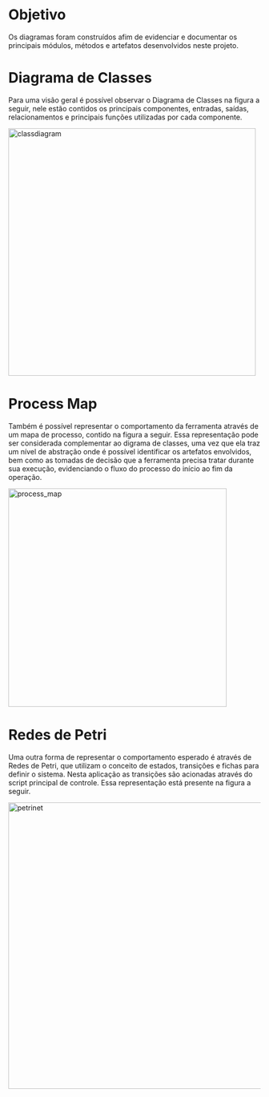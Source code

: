 # Objetivo

Os diagramas foram construídos afim de evidenciar e documentar os principais módulos, métodos e artefatos desenvolvidos neste projeto.

# Diagrama de Classes 

Para uma visão geral é possível observar o Diagrama de Classes na figura a seguir, nele estão contidos os principais componentes, entradas, saídas, relacionamentos e principais funções utilizadas por cada componente.

<img width="494" alt="classdiagram" src="https://github.com/user-attachments/assets/e9582969-7780-477e-9b4c-3a8239f6a362">

# Process Map

Também é possível representar o comportamento da ferramenta através de um mapa de processo, contido na figura a seguir. Essa representação pode ser considerada complementar ao digrama de classes, uma vez que ela traz um nível de abstração onde é possível identificar os artefatos envolvidos, bem como as tomadas de decisão que a ferramenta precisa tratar durante sua execução, evidenciando o fluxo do processo do início ao fim da operação.

<img width="436" alt="process_map" src="https://github.com/user-attachments/assets/b1b65e53-cbff-42c5-923a-a5217b4ea455">

# Redes de Petri

Uma outra forma de representar o comportamento esperado é através de Redes de Petri, que utilizam o conceito de estados, transições e fichas para definir o sistema. Nesta aplicação as transições são acionadas através do script principal de controle. Essa representação está presente na figura a seguir.

<img width="572" alt="petrinet" src="https://github.com/user-attachments/assets/76d211bf-6249-442c-a624-ea02ee169c4c">
